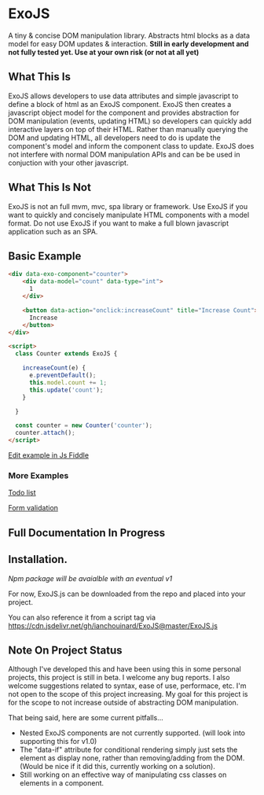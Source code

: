 # ExoJS
A tiny & concise DOM manipulation library. Abstracts html blocks as a data model for easy DOM updates & interaction. **Still in early development and not fully tested yet. Use at your own risk (or not at all yet)**

## What This Is
ExoJS allows developers to use data attributes and simple javascript to define a block of html as an ExoJS component. ExoJS then creates a javascript object model for the component and provides abstraction for DOM manipulation (events, updating HTML) so developers can quickly add interactive layers on top of their HTML. Rather than manually querying the DOM and updating HTML, all developers need to do is update the component's model and inform the component class to update. ExoJS does not interfere with normal DOM manipulation APIs and can be be used in conjuction with your other javascript.

## What This Is Not
ExoJS is not an full mvm, mvc, spa library or framework. Use ExoJS if you want to quickly and concisely manipulate HTML components with a model format. Do not use ExoJS if you want to make a full blown javascript application such as an SPA.

## Basic Example
```html
<div data-exo-component="counter">
    <div data-model="count" data-type="int">
      1
    </div>

    <button data-action="onclick:increaseCount" title="Increase Count">
      Increase
    </button>
</div>

<script>
  class Counter extends ExoJS {

    increaseCount(e) {
      e.preventDefault();
      this.model.count += 1;
      this.update('count');
    }

  }

  const counter = new Counter('counter');
  counter.attach();
</script>
```
[Edit example in Js Fiddle](https://jsfiddle.net/ianchouinard/n5pcgavs/)

### More Examples
[Todo list](https://jsfiddle.net/ianchouinard/nd7640tx/92/)

[Form validation](https://jsfiddle.net/ianchouinard/fohpq52j/)

## Full Documentation In Progress

## Installation.
*Npm package will be avaialble with an eventual v1*

For now, ExoJS.js can be downloaded from the repo and placed into your project.

You can also reference it from a script tag via https://cdn.jsdelivr.net/gh/ianchouinard/ExoJS@master/ExoJS.js

## Note On Project Status
Although I've developed this and have been using this in some personal projects, this project is still in beta. I welcome any bug reports. I also welcome suggestions related to syntax, ease of use, performace, etc. I'm not open to the scope of this project increasing. My goal for this project is for the scope to not increase outside of abstracting DOM manipulation.

That being said, here are some current pitfalls...
* Nested ExoJS components are not currently supported. (will look into supporting this for v1.0)
* The "data-if" attribute for conditional rendering simply just sets the element as display none, rather than removing/adding from the DOM. (Would be nice if it did this, currently working on a solution).
* Still working on an effective way of manipulating css classes on  elements in a component.

